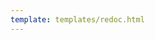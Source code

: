 ```yaml
---
template: templates/redoc.html
---
```


<redoc spec-url='https://raw.githubusercontent.com/wso2/docs-apk/refs/heads/1.0.0/en/docs/catalogs/config-generator-catalogs/artifact-generator-api.yaml'></redoc>
<script src="https://cdn.jsdelivr.net/npm/redoc@next/bundles/redoc.standalone.js"> </script>
